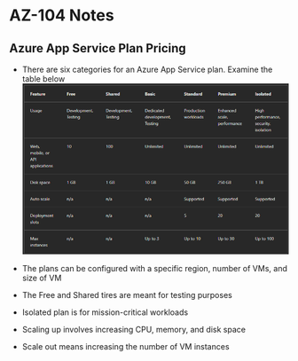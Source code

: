 # AZ-104 Notes
## Azure App Service Plan Pricing
- There are six categories for an Azure App Service plan. Examine the table below
	<br/>
![Screenshot 2024-04-22 182227.png](./_resources/Screenshot%202024-04-22%20182227.png)
	<br/>

- The plans can be configured with a specific region, number of VMs, and size of VM
- The Free and Shared tires are meant for testing purposes
- Isolated plan is for mission-critical workloads
- Scaling up involves increasing CPU, memory, and disk space
- Scale out means increasing the number of VM instances 